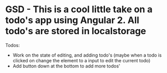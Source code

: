 # GSD - This is a cool little take on a todo's app using Angular 2. All todo's are stored in localstorage

Todos: 
- Work on the state of editing, and adding todo's (maybe when a todo is clicked on change the element to a input to edit the current todo)
- Add button down at the bottom to add more todos' 